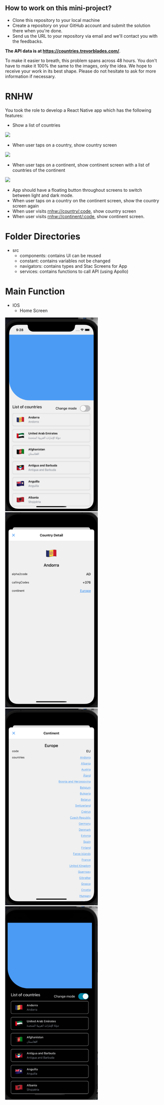 ## How to work on this mini-project?

- Clone this repository to your local machine
- Create a repository on your GitHub account and submit the solution there when you're done.
- Send us the URL to your repository via email and we'll contact you with the feedbacks.

**The API data is at https://countries.trevorblades.com/**.

To make it easier to breath, this problem spans across 48 hours. You don't have to make it 100% the same to the images, only the idea. We hope to receive your work in its best shape. Please do not hesitate to ask for more information if necessary.

# RNHW

You took the role to develop a React Native app which has the following features:

- Show a list of countries

<img src="problem/1.png" width="300" />

- When user taps on a country, show country screen

<img src="problem/2.png" width="300" />

- When user taps on a continent, show continent screen with a list of countries of the continent

<img src="problem/3.png" width="300" />

- App should have a floating button throughout screens to switch between light and dark mode.
- When user taps on a country on the continent screen, show the country screen again
- When user visits [rnhw://country/:code](rnhw://country/:code), show country screen
- When user visits [rnhw://continent/:code](rnhw://continent/:code), show continent screen.

# Folder Directories
- src
  - components: contains UI can be reused
  - constant: contains variables not be changed
  - navigators: contains types and Stac Screens for App
  - services: contains functions to call API (using Apollo)

# Main Function
- IOS
  - Home Screen

<img src="result/home.png" width="300" />

<img src="result/country.png" width="300" />

<img src="result/continent.png" width="300" />

<img src="result/darkmode.png" width="300" />



